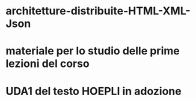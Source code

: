 # architetture-distribuite-HTML-XML-Json
# materiale per lo studio delle prime lezioni del corso 
# UDA1 del testo HOEPLI in adozione 
